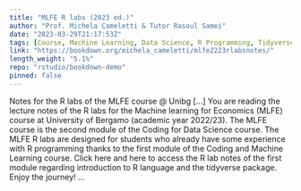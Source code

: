 ```yaml
---
title: "MLFE R labs (2023 ed.)"
author: "Prof. Michela Cameletti & Tutor Rasoul Samei"
date: "2023-03-29T21:17:53Z"
tags: [Course, Machine Learning, Data Science, R Programming, Tidyverse, Package]
link: "https://bookdown.org/michela_cameletti/mlfe2223rlabsnotes/"
length_weight: "5.1%"
repo: "rstudio/bookdown-demo"
pinned: false
---
```


Notes for the R labs of the MLFE course @ Unibg [...] You are reading the lecture notes of the R labs for the Machine learning for Economics (MLFE) course at University of Bergamo (academic year 2022/23). The MLFE course is the second module of the Coding for Data Science course. The MLFE R labs are designed for students who already have some experience with R programming thanks to the first module of the Coding and Machine Learning course. Click here and here to access the R lab notes of the first module regarding introduction to R language and the tidyverse package. Enjoy the journey! ...
